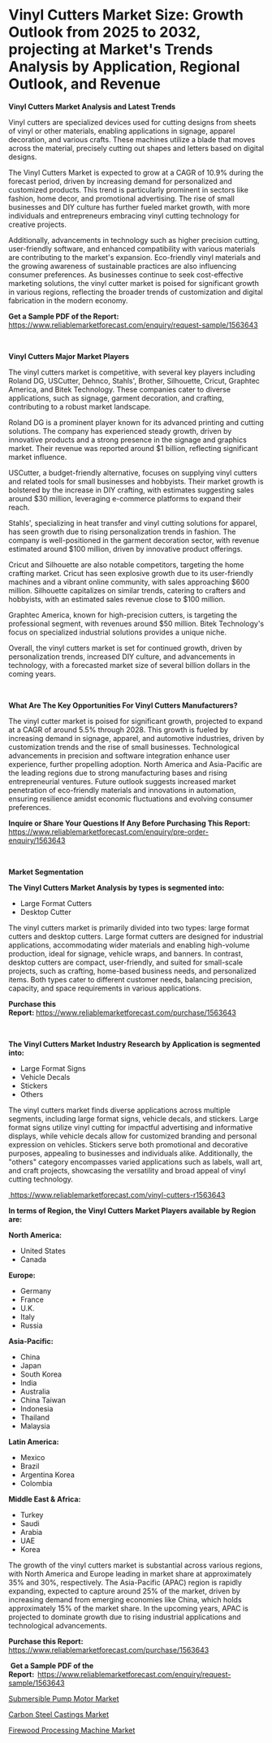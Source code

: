 <p><h1>Vinyl Cutters Market Size: Growth Outlook from 2025 to 2032, projecting at Market's Trends Analysis by Application, Regional Outlook, and Revenue</h1></p><p><strong>Vinyl Cutters Market Analysis and Latest Trends</strong></p>
<p><p>Vinyl cutters are specialized devices used for cutting designs from sheets of vinyl or other materials, enabling applications in signage, apparel decoration, and various crafts. These machines utilize a blade that moves across the material, precisely cutting out shapes and letters based on digital designs.</p><p>The Vinyl Cutters Market is expected to grow at a CAGR of 10.9% during the forecast period, driven by increasing demand for personalized and customized products. This trend is particularly prominent in sectors like fashion, home decor, and promotional advertising. The rise of small businesses and DIY culture has further fueled market growth, with more individuals and entrepreneurs embracing vinyl cutting technology for creative projects.</p><p>Additionally, advancements in technology such as higher precision cutting, user-friendly software, and enhanced compatibility with various materials are contributing to the market's expansion. Eco-friendly vinyl materials and the growing awareness of sustainable practices are also influencing consumer preferences. As businesses continue to seek cost-effective marketing solutions, the vinyl cutter market is poised for significant growth in various regions, reflecting the broader trends of customization and digital fabrication in the modern economy.</p></p>
<p><strong>Get a Sample PDF of the Report:&nbsp;</strong> <a href="https://www.reliablemarketforecast.com/enquiry/request-sample/1563643?utm_campaign=1097&utm_medium=2&utm_source=Github&utm_content=ia&utm_term=11042025&utm_id=vinyl-cutters">https://www.reliablemarketforecast.com/enquiry/request-sample/1563643</a></p>
<p>&nbsp;</p>
<p><strong>Vinyl Cutters Major Market Players</strong></p>
<p><p>The vinyl cutters market is competitive, with several key players including Roland DG, USCutter, Dehnco, Stahls', Brother, Silhouette, Cricut, Graphtec America, and Bitek Technology. These companies cater to diverse applications, such as signage, garment decoration, and crafting, contributing to a robust market landscape.</p><p>Roland DG is a prominent player known for its advanced printing and cutting solutions. The company has experienced steady growth, driven by innovative products and a strong presence in the signage and graphics market. Their revenue was reported around $1 billion, reflecting significant market influence.</p><p>USCutter, a budget-friendly alternative, focuses on supplying vinyl cutters and related tools for small businesses and hobbyists. Their market growth is bolstered by the increase in DIY crafting, with estimates suggesting sales around $30 million, leveraging e-commerce platforms to expand their reach.</p><p>Stahls', specializing in heat transfer and vinyl cutting solutions for apparel, has seen growth due to rising personalization trends in fashion. The company is well-positioned in the garment decoration sector, with revenue estimated around $100 million, driven by innovative product offerings.</p><p>Cricut and Silhouette are also notable competitors, targeting the home crafting market. Cricut has seen explosive growth due to its user-friendly machines and a vibrant online community, with sales approaching $600 million. Silhouette capitalizes on similar trends, catering to crafters and hobbyists, with an estimated sales revenue close to $100 million.</p><p>Graphtec America, known for high-precision cutters, is targeting the professional segment, with revenues around $50 million. Bitek Technology's focus on specialized industrial solutions provides a unique niche.</p><p>Overall, the vinyl cutters market is set for continued growth, driven by personalization trends, increased DIY culture, and advancements in technology, with a forecasted market size of several billion dollars in the coming years.</p></p>
<p>&nbsp;</p>
<p><strong>What Are The Key Opportunities For Vinyl Cutters Manufacturers?</strong></p>
<p><p>The vinyl cutter market is poised for significant growth, projected to expand at a CAGR of around 5.5% through 2028. This growth is fueled by increasing demand in signage, apparel, and automotive industries, driven by customization trends and the rise of small businesses. Technological advancements in precision and software integration enhance user experience, further propelling adoption. North America and Asia-Pacific are the leading regions due to strong manufacturing bases and rising entrepreneurial ventures. Future outlook suggests increased market penetration of eco-friendly materials and innovations in automation, ensuring resilience amidst economic fluctuations and evolving consumer preferences.</p></p>
<p><strong>Inquire or Share Your Questions If Any Before Purchasing This Report:</strong> <a href="https://www.reliablemarketforecast.com/enquiry/pre-order-enquiry/1563643?utm_campaign=1097&utm_medium=2&utm_source=Github&utm_content=ia&utm_term=11042025&utm_id=vinyl-cutters">https://www.reliablemarketforecast.com/enquiry/pre-order-enquiry/1563643</a></p>
<p>&nbsp;</p>
<p><strong>Market Segmentation</strong></p>
<p><strong>The Vinyl Cutters Market Analysis by types is segmented into:</strong></p>
<p><ul><li>Large Format Cutters</li><li>Desktop Cutter</li></ul></p>
<p><p>The vinyl cutters market is primarily divided into two types: large format cutters and desktop cutters. Large format cutters are designed for industrial applications, accommodating wider materials and enabling high-volume production, ideal for signage, vehicle wraps, and banners. In contrast, desktop cutters are compact, user-friendly, and suited for small-scale projects, such as crafting, home-based business needs, and personalized items. Both types cater to different customer needs, balancing precision, capacity, and space requirements in various applications.</p></p>
<p><strong>Purchase this Report:&nbsp;</strong><a href="https://www.reliablemarketforecast.com/purchase/1563643?utm_campaign=1097&utm_medium=2&utm_source=Github&utm_content=ia&utm_term=11042025&utm_id=vinyl-cutters">https://www.reliablemarketforecast.com/purchase/1563643</a></p>
<p>&nbsp;</p>
<p><strong>The Vinyl Cutters Market Industry Research by Application is segmented into:</strong></p>
<p><ul><li>Large Format Signs</li><li>Vehicle Decals</li><li>Stickers</li><li>Others</li></ul></p>
<p><p>The vinyl cutters market finds diverse applications across multiple segments, including large format signs, vehicle decals, and stickers. Large format signs utilize vinyl cutting for impactful advertising and informative displays, while vehicle decals allow for customized branding and personal expression on vehicles. Stickers serve both promotional and decorative purposes, appealing to businesses and individuals alike. Additionally, the "others" category encompasses varied applications such as labels, wall art, and craft projects, showcasing the versatility and broad appeal of vinyl cutting technology.</p></p>
<p><a href="https://www.reliablemarketforecast.com/vinyl-cutters-r1563643?utm_campaign=1097&utm_medium=2&utm_source=Github&utm_content=ia&utm_term=11042025&utm_id=vinyl-cutters">&nbsp;https://www.reliablemarketforecast.com/vinyl-cutters-r1563643</a></p>
<p><strong>In terms of Region, the Vinyl Cutters Market Players available by Region are:</strong></p>
<p>
    <p> <strong> North America: </strong>
        <ul>
            <li>United States</li>
            <li>Canada</li>
        </ul>
        </p> 
    <p> <strong> Europe: </strong>
        <ul>
            <li>Germany</li>
            <li>France</li>
            <li>U.K.</li>
            <li>Italy</li>
            <li>Russia</li>
        </ul>
        </p> 
    <p> <strong> Asia-Pacific: </strong>
        <ul>
            <li>China</li>
            <li>Japan</li>
            <li>South Korea</li>
            <li>India</li>
            <li>Australia</li>
            <li>China Taiwan</li>
            <li>Indonesia</li>
            <li>Thailand</li>
            <li>Malaysia</li>
        </ul>
        </p> 
    <p> <strong> Latin America: </strong>
        <ul>
            <li>Mexico</li>
            <li>Brazil</li>
            <li>Argentina Korea</li>
            <li>Colombia</li>
        </ul>
        </p> 
    <p> <strong> Middle East & Africa: </strong>
        <ul>
            <li>Turkey</li>
            <li>Saudi</li>
            <li>Arabia</li>
            <li>UAE</li>
            <li>Korea</li>
        </ul>
    </p>
    </p>
<p><p>The growth of the vinyl cutters market is substantial across various regions, with North America and Europe leading in market share at approximately 35% and 30%, respectively. The Asia-Pacific (APAC) region is rapidly expanding, expected to capture around 25% of the market, driven by increasing demand from emerging economies like China, which holds approximately 15% of the market share. In the upcoming years, APAC is projected to dominate growth due to rising industrial applications and technological advancements.</p></p>
<p><strong>Purchase this Report: </strong><a href="https://www.reliablemarketforecast.com/purchase/1563643?utm_campaign=1097&utm_medium=2&utm_source=Github&utm_content=ia&utm_term=11042025&utm_id=vinyl-cutters">https://www.reliablemarketforecast.com/purchase/1563643</a></p>
<p>&nbsp;<strong>Get a Sample PDF of the Report:&nbsp;&nbsp;</strong><a href="https://www.reliablemarketforecast.com/enquiry/request-sample/1563643?utm_campaign=1097&utm_medium=2&utm_source=Github&utm_content=ia&utm_term=11042025&utm_id=vinyl-cutters">https://www.reliablemarketforecast.com/enquiry/request-sample/1563643</a></p>
<p><strong></strong></p>
<p><p><a href="https://github.com/yankimber90yankim/Market-Research-Report-List-1/blob/main/submersible-pump-motor-market.md?utm_campaign=1097&utm_medium=2&utm_source=Github&utm_content=ia&utm_term=11042025&utm_id=vinyl-cutters">Submersible Pump Motor Market</a></p><p><a href="https://github.com/GenaGaines34/Market-Research-Report-List-2/blob/main/carbon-steel-castings-market.md?utm_campaign=1097&utm_medium=2&utm_source=Github&utm_content=ia&utm_term=11042025&utm_id=vinyl-cutters">Carbon Steel Castings Market</a></p><p><a href="https://github.com/edacruz6/Market-Research-Report-List-1/blob/main/firewood-processing-machine-market.md?utm_campaign=1097&utm_medium=2&utm_source=Github&utm_content=ia&utm_term=11042025&utm_id=vinyl-cutters">Firewood Processing Machine Market</a></p></p>